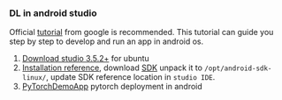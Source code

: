 ### DL in android studio

Official [tutorial](https://developer.android.google.cn/studio/run) from google is recommended.
This tutorial can guide you step by step to develop and run an app in android os.

1. [Download studio 3.5.2+](http://www.android-studio.org/) for ubuntu
2. [Installation reference](https://www.cnblogs.com/lsgxeva/p/11535508.html), download [SDK](http://tools.android-studio.org/index.php/sdk) 
unpack it to `/opt/android-sdk-linux/`, update SDK reference location in `studio IDE`.
3. [PyTorchDemoApp](https://github.com/pytorch/android-demo-app/tree/master/PyTorchDemoApp) pytorch deployment in android


